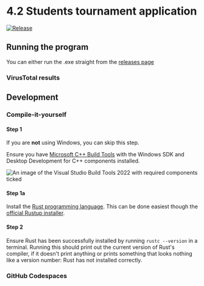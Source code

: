 # 4.2 Students tournament application
[![Release](https://github.com/EnderDev/4.2-students-tournament/actions/workflows/release.yml/badge.svg)](https://github.com/EnderDev/4.2-students-tournament/actions/workflows/release.yml)

## Running the program

You can either run the .exe straight from the [releases page](https://github.com/EnderDev/4.2-students-tournament/releases/latest)

### VirusTotal results

<!-- VT:START -->

<!-- VT:END -->

## Development

### Compile-it-yourself

#### Step 1

If you are **not** using Windows, you can skip this step.

Ensure you have [Microsoft C++ Build Tools](https://visualstudio.microsoft.com/visual-cpp-build-tools/) with the Windows SDK and Desktop Development for C++ components installed.

![An image of the Visual Studio Build Tools 2022 with required components ticked](https://i.imgur.com/9pPETZc.png)

#### Step 1a

Install the [Rust programming language](https://rust-lang.org). This can be done easiest though the [official Rustup installer](https://rustup.rs/#).

#### Step 2

Ensure Rust has been successfully installed by running `rustc --version` in a terminal. Running this should print out the current version of Rust's compiler, if it doesn't print anything or prints something that looks nothing like a version number: Rust has not installed correctly.

### GitHub Codespaces